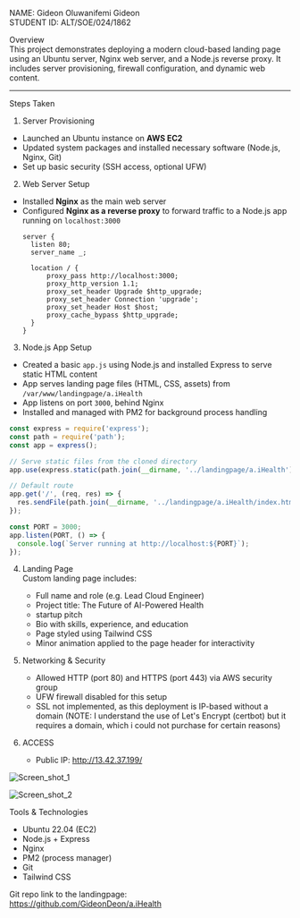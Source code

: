 NAME: Gideon Oluwanifemi Gideon  
STUDENT ID: ALT/SOE/024/1862

Overview  
This project demonstrates deploying a modern cloud-based landing page using an Ubuntu server, Nginx web server, and a Node.js reverse proxy. It includes server provisioning, firewall configuration, and dynamic web content.

---

Steps Taken

1. Server Provisioning
- Launched an Ubuntu instance on **AWS EC2**
- Updated system packages and installed necessary software (Node.js, Nginx, Git)
- Set up basic security (SSH access, optional UFW)

2. Web Server Setup
- Installed **Nginx** as the main web server
- Configured **Nginx as a reverse proxy** to forward traffic to a Node.js app running on `localhost:3000`
  ```
  server {
    listen 80;
    server_name _;

    location / {
        proxy_pass http://localhost:3000;
        proxy_http_version 1.1;
        proxy_set_header Upgrade $http_upgrade;
        proxy_set_header Connection 'upgrade';
        proxy_set_header Host $host;
        proxy_cache_bypass $http_upgrade;
    }
  }
  ```
3. Node.js App Setup
- Created a basic `app.js` using Node.js and installed Express to serve static HTML content
- App serves landing page files (HTML, CSS, assets) from `/var/www/landingpage/a.iHealth`
- App listens on port `3000`, behind Nginx
- Installed and managed with PM2 for background process handling

```javascript
const express = require('express');
const path = require('path');
const app = express();

// Serve static files from the cloned directory
app.use(express.static(path.join(__dirname, '../landingpage/a.iHealth')));

// Default route
app.get('/', (req, res) => {
  res.sendFile(path.join(__dirname, '../landingpage/a.iHealth/index.html'));
});

const PORT = 3000;
app.listen(PORT, () => {
  console.log(`Server running at http://localhost:${PORT}`);
});
```
4. Landing Page  
    Custom landing page includes:
      - Full name and role (e.g. Lead Cloud Engineer)
      - Project title: The Future of AI-Powered Health
      - startup pitch
      - Bio with skills, experience, and education    
      - Page styled using Tailwind CSS  
      - Minor animation applied to the page header for interactivity
   
6. Networking & Security
   - Allowed HTTP (port 80) and HTTPS (port 443) via AWS security group
   - UFW firewall disabled for this setup
   - SSL not implemented, as this deployment is IP-based without a domain (NOTE: I understand the use of Let's Encrypt (certbot) but it requires a domain, which i could not purchase for certain reasons)

7.  ACCESS
    - Public IP: http://13.42.37.199/

![Screen_shot_1](https://github.com/user-attachments/assets/b1a4ea54-37a7-4c05-93f3-69314fcb2002)  

![Screen_shot_2](https://github.com/user-attachments/assets/331af5d3-0430-4381-a082-cd5605454fc9)


Tools & Technologies
- Ubuntu 22.04 (EC2)
- Node.js + Express
- Nginx
- PM2 (process manager)
- Git
- Tailwind CSS  

Git repo link to the landingpage:  
https://github.com/GideonDeon/a.iHealth

